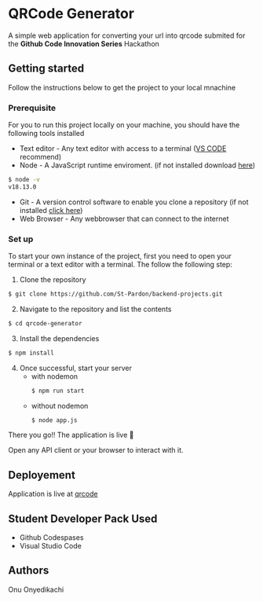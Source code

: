 # QRCode Generator
A simple web application for converting your url into qrcode submited for the **Github Code Innovation Series** Hackathon

## Getting started
Follow the instructions below to get the project to your local mnachine
### Prerequisite
For you to run this project locally on your machine, you should have the following tools installed
- Text editor - Any text editor with access to a terminal ([VS CODE](https://code.visualstudio.com/) recommend)
- Node - A JavaScript runtime enviroment. (if not installed download [here](https://nodejs.org/en/))

```sh
$ node -v
v18.13.0
```
- Git - A version control software to enable you clone a repository (if not installed [click here](https://git-scm.com/))
- Web Browser - Any webbrowser that can connect to the internet 

### Set up
To start your own instance of the project, first you need to open your terminal or a text editor with a terminal. The follow the following step:

1. Clone the repository
```bash
$ git clone https://github.com/St-Pardon/backend-projects.git
``` 

2. Navigate to the repository and list the contents
```bash
$ cd qrcode-generator
``` 
3. Install the dependencies
```bash
$ npm install
```

4. Once successful, start your server
    - with nodemon
        ```bash
        $ npm run start
        ```
    - without nodemon
        ```bash
        $ node app.js
        ```
There you go!! The application is live 🚀

Open any API client or your browser to interact with it.

## Deployement
Application is live at [qrcode](https://dead-tan-greyhound-ring.cyclic.app)

## Student Developer Pack Used
- Github Codespases
- Visual Studio Code

## Authors
Onu Onyedikachi